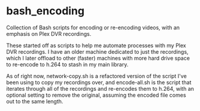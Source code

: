 # bash_encoding
Collection of Bash scripts for encoding or re-encoding videos, with an emphasis on Plex DVR recordings. 

These started off as scripts to help me automate processes with my Plex DVR recordings.  I have an older machine dedicated to just the recordings, which I later offload to other (faster) machines with more hard drive space to re-encode to h.264 to stash in my main library.

As of right now, network-copy.sh is a refactored version of the script I've been using to copy my recordings over, and encode-all.sh is the script that iterates through all of the recordings and re-encodes them to h.264, with an optional setting to remove the original, assuming the encoded file comes out to the same length.

